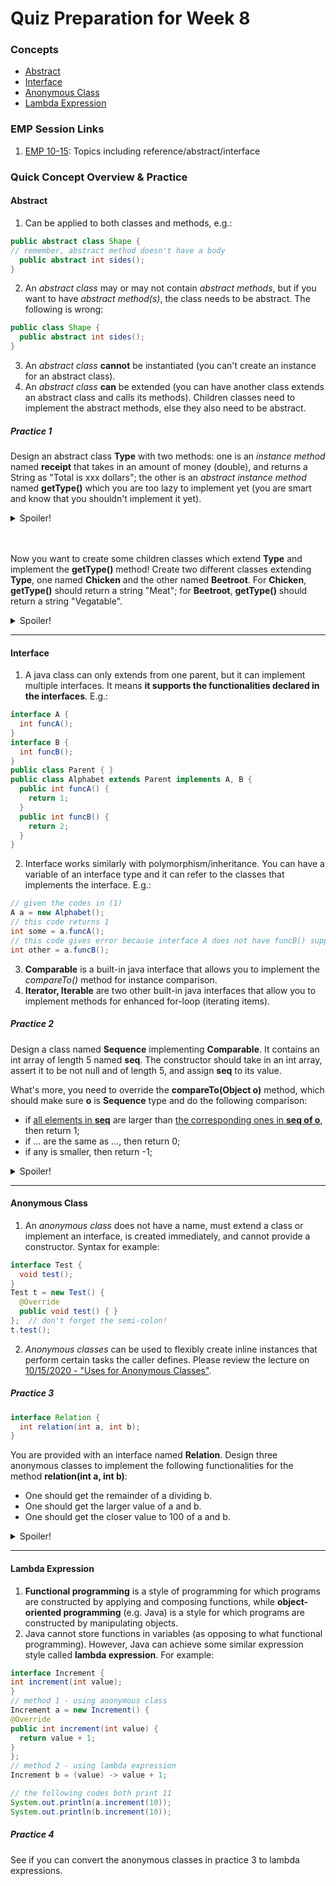# Quiz Preparation for Week 8

### Concepts
  * [Abstract](#abstract)
  * [Interface](#interface)
  * [Anonymous Class](#anonymous-class)
  * [Lambda Expression](#lambda-expression)

### EMP Session Links
1. [EMP 10-15](https://cs199emp.netlify.app/dist/2020-10-15.html): Topics including reference/abstract/interface

### Quick Concept Overview & Practice
#### Abstract
  1. Can be applied to both classes and methods, e.g.:
```java
public abstract class Shape {
// remember, abstract method doesn't have a body
  public abstract int sides();
}
```
  2. An _abstract class_ may or may not contain _abstract methods_, but if you want to have _abstract method(s)_, the class needs to be abstract. The following is wrong:
```java
public class Shape {
  public abstract int sides();
}
```
  3. An _abstract class_ **cannot** be instantiated (you can't create an instance for an abstract class).
  4. An _abstract class_ **can** be extended (you can have another class extends an abstract class and calls its methods). Children classes need to implement the abstract methods, else they also need to be abstract.
##### Practice 1
Design an abstract class **Type** with two methods: one is an _instance method_ named **receipt** that takes in an amount of money (double), and returns a String as "Total is xxx dollars"; the other is an _abstract instance method_ named **getType()** which you are too lazy to implement yet (you are smart and know that you shouldn't implement it yet).
<details>
<summary>Spoiler!</summary>

```java
public abstract class Type {
  public String receipt(double money) {
    return "Total is " + Double.toString(money) + " dollars";
  }
  public abstract String getType();
}
```
</details>
<br></br>

Now you want to create some children classes which extend **Type** and implement the **getType()** method! Create two different classes extending **Type**, one named **Chicken** and the other named **Beetroot**. For **Chicken**, **getType()** should return a string "Meat"; for **Beetroot**, **getType()** should return a string "Vegatable".
<details>
<summary>Spoiler!</summary>

```java
public class Chicken extends Type {
  @Override
  public String getType() {
    return "Meat";
  }
}
public class Beetroot extends Type {
  @Override
  public String getType() {
    return "Vegetable";
  }
}
```
</details>

---

#### Interface
  1. A java class can only extends from one parent, but it can implement multiple interfaces. It means **it supports the functionalities declared in the interfaces**. E.g.:
```java
interface A {
  int funcA();
}
interface B {
  int funcB();
}
public class Parent { }
public class Alphabet extends Parent implements A, B {
  public int funcA() {
    return 1;
  }
  public int funcB() {
    return 2;
  }
}
```
  2. Interface works similarly with polymorphism/inheritance. You can have a variable of an interface type and it can refer to the classes that implements the interface. E.g.:
```java
// given the codes in (1)
A a = new Alphabet();
// this code returns 1
int some = a.funcA();
// this code gives error because interface A does not have funcB() supported
int other = a.funcB();
```
  3. **Comparable** is a built-in java interface that allows you to implement the _compareTo()_ method for instance comparison.
  4. **Iterator, Iterable** are two other built-in java interfaces that allow you to implement methods for enhanced for-loop (iterating items).
##### Practice 2
Design a class named **Sequence** implementing **Comparable**. It contains an int array of length 5 named **seq**. The constructor should take in an int array, assert it to be not null and of length 5, and assign **seq** to its value.

What's more, you need to override the **compareTo(Object o)** method, which should make sure **o** is **Sequence** type and do the following comparison:
  * if <ins>all elements in **seq**</ins> are larger than <ins>the corresponding ones in **seq of o**</ins>, then return 1;
  * if ... are the same as ..., then return 0;
  * if any is smaller, then return -1;
<details>
<summary>Spoiler!</summary>

```java
public class Sequence implements Comparable {
  private int[] seq = new int[5];
  public Sequence(int[] toSet) {
    assert (toSet != null && toSet.length == 5);
    seq = toSet;
  }

  @Override
  public int compareTo(Object o) {
    assert o instanceof Sequence;
    Sequence s = (Sequence) o;
    int equalCount = 0;
    for (int i = 0; i < 5; i++) {
      if (seq[i] < s.seq[i]) {
        return -1;
      } else if (seq[i] == s.seq[i]) {
        equalCount++;
      }
    }
    if (equalCount == 5) {
      return 0;
    } else {
      return 1;
    }
  }
}
```
</details>

---

#### Anonymous Class
  1. An _anonymous class_ does not have a name, must extend a class or implement an interface, is created immediately, and cannot provide a constructor. Syntax for example:
```java
interface Test {
  void test();
}
Test t = new Test() {
  @Override
  public void test() { }
};  // don't forget the semi-colon!
t.test();
```
  2. _Anonymous classes_ can be used to flexibly create inline instances that perform certain tasks the caller defines. Please review the lecture on [10/15/2020 - "Uses for Anonymous Classes"](https://cs125.cs.illinois.edu/lessons/anonymousclasses/#uses-for-anonymous-classes).
##### Practice 3
```java
interface Relation {
  int relation(int a, int b);
}
```
You are provided with an interface named **Relation**. Design three anonymous classes to implement the following functionalities for the method **relation(int a, int b)**:
  * One should get the remainder of a dividing b.
  * One should get the larger value of a and b.
  * One should get the closer value to 100 of a and b.
<details>
<summary>Spoiler!</summary>

```java
Relation remainder = new Relation() {
  @Override
  public int relation(int a, int b) {
    return b % a;
  }
};
Relation larger = new Relation() {
  @Override
  public int relation(int a, int b) {
    if (a > b) {
      return a;
    } else {
      return b;
    }
  }
};
Relation closerTo100 = new Relation() {
  @Override
  public int relation(int a, int b) {
    if (Math.abs(a - 100) < Math.abs(b - 100)) {
      return a;
    } else {
      return b;
    }
  }
};
```
</details>

---

#### Lambda Expression
  1. **Functional programming** is a style of programming for which programs are constructed by applying and composing functions, while **object-oriented programming** (e.g. Java) is a style for which programs are constructed by manipulating objects.
  2. Java cannot store functions in variables (as opposing to what functional programming). However, Java can achieve some similar expression style called **lambda expression**. For example:
  ```java
interface Increment {
  int increment(int value);
}
// method 1 - using anonymous class
Increment a = new Increment() {
  @Override
  public int increment(int value) {
    return value + 1;
  }
};
// method 2 - using lambda expression
Increment b = (value) -> value + 1;

// the following codes both print 11
System.out.println(a.increment(10));
System.out.println(b.increment(10));
```
##### Practice 4
See if you can convert the anonymous classes in practice 3 to lambda expressions.
